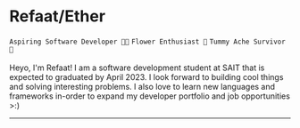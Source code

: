 # Refaat/Ether

``Aspiring Software Developer 👩‍💻`` ``Flower Enthusiast 🌻`` ``Tummy Ache Survivor 🥇``
<br></br>
Heyo, I'm Refaat! I am a software development student at SAIT that is expected to graduated by April 2023. I look forward to building cool things and solving interesting problems. I also love to learn new languages and frameworks in-order to expand my developer portfolio and job opportunities >:)   
<hr></hr>   
